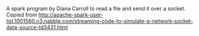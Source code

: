 A spark program by Diana Carroll to read a file and send it over a socket.
Copied from http://apache-spark-user-list.1001560.n3.nabble.com/streaming-code-to-simulate-a-network-socket-data-source-td3431.html
